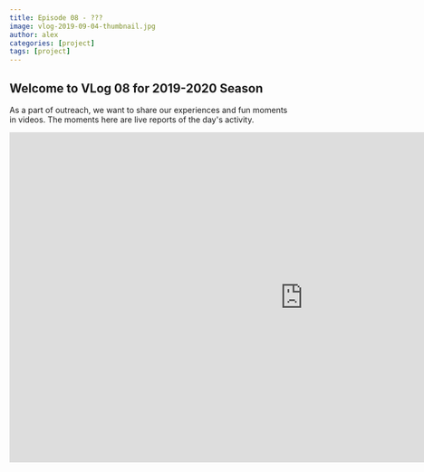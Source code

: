 ```yaml
---
title: Episode 08 - ???
image: vlog-2019-09-04-thumbnail.jpg
author: alex
categories: [project]
tags: [project]
---
```


## Welcome to VLog 08 for 2019-2020 Season
As a part of outreach, we want to share our experiences and fun moments in videos. The moments here are live reports of the day's activity.

<iframe width="1036" height="583" src="https://www.youtube.com/embed/hQr47RuPz20" frameborder="0" allow="accelerometer; autoplay; encrypted-media; gyroscope; picture-in-picture" allowfullscreen data-uk-responsive></iframe>
